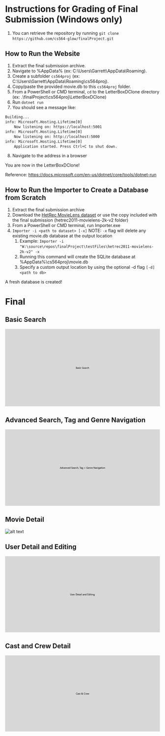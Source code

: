 # Instructions for Grading of Final Submission (Windows only)
1. You can retrieve the repository by running `git clone https://github.com/cs564-glow/finalProject.git`
## How to Run the Website
1. Extract the final submission archive.
2. Navigate to %AppData% (ex: C:\Users\Garrett\AppData\Roaming).
3. Create a subfolder `cs564proj` (ex: C:\Users\Garrett\AppData\Roaming\cs564proj).
4. Copy/paste the provided movie.db to this `cs564proj` folder.
5. From a PowerShell or CMD terminal, `cd` to the LetterBoxDClone directory (ex: .\finalProject\cs564proj\LetterBoxDClone)
6. Run `dotnet run`
7. You should see a message like:
```
Building...
info: Microsoft.Hosting.Lifetime[0]
    Now listening on: https://localhost:5001
info: Microsoft.Hosting.Lifetime[0]
    Now listening on: http://localhost:5000
info: Microsoft.Hosting.Lifetime[0]
    Application started. Press Ctrl+C to shut down.
```
8. Navigate to the address in a browser

You are now in the LetterBoxDClone!

Reference: https://docs.microsoft.com/en-us/dotnet/core/tools/dotnet-run

## How to Run the Importer to Create a Database from Scratch
1. Extract the final submission archive
2. Download the [HetRec MovieLens dataset](https://files.grouplens.org/datasets/hetrec2011/hetrec2011-movielens-2k-v2.zip) or use the copy included with the final submission (hetrec2011-movielens-2k-v2 folder)
3. From a PowerShell or CMD terminal, run Importer.exe
4. `Importer -i <path to dataset> [-x]` NOTE: `-x` flag will delete any existing movie.db database at the output location
   1. Example: `Importer -i "W:\source\repos\finalProject\testFiles\hetrec2011-movielens-2k-v2" -x`
   2. Running this command will create the SQLite database at %AppData%\cs564proj\movie.db
   3. Specify a custom output location by using the optional -d flag `[-d] <path to db>`

A fresh database is created!


# Final
## Basic Search
![alt text](https://github.com/cs564-glow/finalProject/blob/main/BasicSearch1.gif "Basic Search")
## Advanced Search, Tag and Genre Navigation
![alt text](https://github.com/cs564-glow/finalProject/blob/main/AdvancedSearch1.gif "Advanced Search")
## Movie Detail
![alt text](https://github.com/cs564-glow/finalProject/blob/main/MovieDetail.gif "Movie Detail")
## User Detail and Editing
![alt text](https://github.com/cs564-glow/finalProject/blob/main/UserDetailAndEdit.gif "User Detail and Editing")
## Cast and Crew Detail
![alt text](https://github.com/cs564-glow/finalProject/blob/main/CastAndCrew.gif "Cast and Crew Detail")
